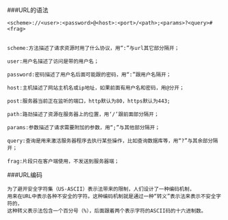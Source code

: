 ###URL的语法

    <scheme>://<user>:<password>@<host>:<port>/<path>;<params>?<query>#<frag>
    
    
    scheme:方法描述了请求资源时用了什么协议，用“:”与url其它部分隔开；
    
    user:用户名描述了访问是带的用户名；
    
    password:密码描述了用户名后面可能跟的密码，用“:”跟用户名隔开；
    
    host:主机描述了网站主机名或ip地址，如果前面有用户名和密码，用@分开；
    
    post:服务器当前正在监听的端口，http默认为80，https默认为443;
    
    path:路劲描述了资源在服务器上的位置，用‘/’跟前面部分隔开；
    
    params:参数描述了请求需要附加的参数，用“;”与其他部分隔开；
    
    query:查询是用来激活服务器程序去执行某些操作，比如查询数据库等，用“?”与其余部分隔开；
    
    frag:片段只在客户端使用，不发送到服务器端；
    
###URL编码

    为了避开安全字符集（US-ASCII）表示法带来的限制，人们设计了一种编码机制，
    用来在URL中表示各种不安全的字符。这种编码机制就是通过一种“转义”表示法来表示不安全字符的，
    这种转义表示法包含一个百分号（%），后面跟着两个表示字符的ASCII码的十六进制数。